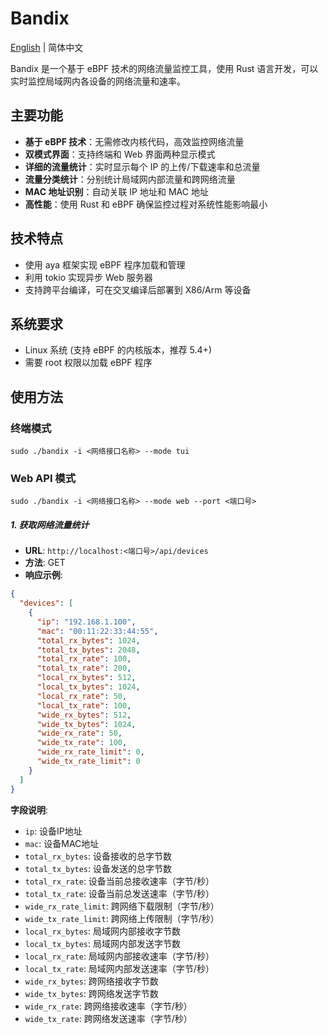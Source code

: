 # Bandix

[English](README.md) | 简体中文

Bandix 是一个基于 eBPF 技术的网络流量监控工具，使用 Rust 语言开发，可以实时监控局域网内各设备的网络流量和速率。

## 主要功能

- **基于 eBPF 技术**：无需修改内核代码，高效监控网络流量
- **双模式界面**：支持终端和 Web 界面两种显示模式
- **详细的流量统计**：实时显示每个 IP 的上传/下载速率和总流量
- **流量分类统计**：分别统计局域网内部流量和跨网络流量
- **MAC 地址识别**：自动关联 IP 地址和 MAC 地址
- **高性能**：使用 Rust 和 eBPF 确保监控过程对系统性能影响最小

## 技术特点

- 使用 aya 框架实现 eBPF 程序加载和管理
- 利用 tokio 实现异步 Web 服务器
- 支持跨平台编译，可在交叉编译后部署到 X86/Arm 等设备
## 系统要求

- Linux 系统 (支持 eBPF 的内核版本，推荐 5.4+)
- 需要 root 权限以加载 eBPF 程序

## 使用方法

### 终端模式
```shell
sudo ./bandix -i <网络接口名称> --mode tui
```

### Web API 模式
```shell
sudo ./bandix -i <网络接口名称> --mode web --port <端口号>
```


##### 1. 获取网络流量统计
- **URL**: `http://localhost:<端口号>/api/devices`
- **方法**: GET
- **响应示例**:
```json
{
  "devices": [
    {
      "ip": "192.168.1.100",
      "mac": "00:11:22:33:44:55",
      "total_rx_bytes": 1024,
      "total_tx_bytes": 2048,
      "total_rx_rate": 100,
      "total_tx_rate": 200,
      "local_rx_bytes": 512,
      "local_tx_bytes": 1024,
      "local_rx_rate": 50,
      "local_tx_rate": 100,
      "wide_rx_bytes": 512,
      "wide_tx_bytes": 1024,
      "wide_rx_rate": 50,
      "wide_tx_rate": 100,
      "wide_rx_rate_limit": 0,
      "wide_tx_rate_limit": 0
    }
  ]
}
```

**字段说明**:
- `ip`: 设备IP地址
- `mac`: 设备MAC地址
- `total_rx_bytes`: 设备接收的总字节数
- `total_tx_bytes`: 设备发送的总字节数
- `total_rx_rate`: 设备当前总接收速率（字节/秒）
- `total_tx_rate`: 设备当前总发送速率（字节/秒）
- `wide_rx_rate_limit`: 跨网络下载限制（字节/秒）
- `wide_tx_rate_limit`: 跨网络上传限制（字节/秒）
- `local_rx_bytes`: 局域网内部接收字节数
- `local_tx_bytes`: 局域网内部发送字节数
- `local_rx_rate`: 局域网内部接收速率（字节/秒）
- `local_tx_rate`: 局域网内部发送速率（字节/秒）
- `wide_rx_bytes`: 跨网络接收字节数
- `wide_tx_bytes`: 跨网络发送字节数
- `wide_rx_rate`: 跨网络接收速率（字节/秒）
- `wide_tx_rate`: 跨网络发送速率（字节/秒）

